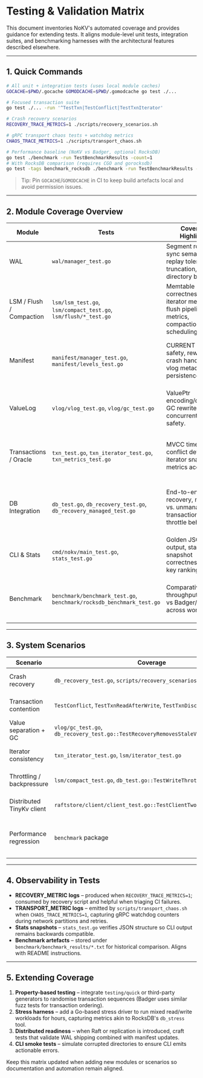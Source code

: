 # Testing & Validation Matrix

This document inventories NoKV's automated coverage and provides guidance for extending tests. It aligns module-level unit tests, integration suites, and benchmarking harnesses with the architectural features described elsewhere.

---

## 1. Quick Commands

```bash
# All unit + integration tests (uses local module caches)
GOCACHE=$PWD/.gocache GOMODCACHE=$PWD/.gomodcache go test ./...

# Focused transaction suite
go test ./... -run '^TestTxn|TestConflict|TestTxnIterator'

# Crash recovery scenarios
RECOVERY_TRACE_METRICS=1 ./scripts/recovery_scenarios.sh

# gRPC transport chaos tests + watchdog metrics
CHAOS_TRACE_METRICS=1 ./scripts/transport_chaos.sh

# Performance baseline (NoKV vs Badger, optional RocksDB)
go test ./benchmark -run TestBenchmarkResults -count=1
# With RocksDB comparison (requires CGO and gorocksdb)
go test -tags benchmark_rocksdb ./benchmark -run TestBenchmarkResults -count=1
```

> Tip: Pin `GOCACHE`/`GOMODCACHE` in CI to keep build artefacts local and avoid permission issues.

---

## 2. Module Coverage Overview

| Module | Tests | Coverage Highlights | Gaps / Next Steps |
| --- | --- | --- | --- |
| WAL | `wal/manager_test.go` | Segment rotation, sync semantics, replay tolerance for truncation, directory bootstrap. | Add IO fault injection, concurrent append stress. |
| LSM / Flush / Compaction | `lsm/lsm_test.go`, `lsm/compact_test.go`, `lsm/flush/*_test.go` | Memtable correctness, iterator merging, flush pipeline metrics, compaction scheduling. | Extend backpressure assertions, test cache hot/cold split. |
| Manifest | `manifest/manager_test.go`, `manifest/levels_test.go` | CURRENT swap safety, rewrite crash handling, vlog metadata persistence. | Simulate partial edit corruption, column family extensions. |
| ValueLog | `vlog/vlog_test.go`, `vlog/gc_test.go` | ValuePtr encoding/decoding, GC rewrite, concurrent iterator safety. | Long-running GC with transactions, discard ratio edge cases. |
| Transactions / Oracle | `txn_test.go`, `txn_iterator_test.go`, `txn_metrics_test.go` | MVCC timestamps, conflict detection, iterator snapshots, metrics accounting. | Mixed workload fuzzing, managed transactions with TTL. |
| DB Integration | `db_test.go`, `db_recovery_test.go`, `db_recovery_managed_test.go` | End-to-end writes, recovery, managed vs. unmanaged transactions, throttle behaviour. | Combine ValueLog GC + compaction stress, multi-DB interference. |
| CLI & Stats | `cmd/nokv/main_test.go`, `stats_test.go` | Golden JSON output, stats snapshot correctness, hot key ranking. | CLI error handling, expvar HTTP integration tests. |
| Benchmark | `benchmark/benchmark_test.go`, `benchmark/rocksdb_benchmark_test.go` | Comparative throughput/latency vs Badger/RocksDB across workloads. | Add long-tail latency reporting, multi-threaded contention. |

---

## 3. System Scenarios

| Scenario | Coverage | Focus |
| --- | --- | --- |
| Crash recovery | `db_recovery_test.go`, `scripts/recovery_scenarios.sh` | WAL replay, missing SST cleanup, vlog GC restart, manifest rewrite safety. |
| Transaction contention | `TestConflict`, `TestTxnReadAfterWrite`, `TestTxnDiscard` | Oracle watermark handling, conflict errors, managed commit path. |
| Value separation + GC | `vlog/gc_test.go`, `db_recovery_test.go::TestRecoveryRemovesStaleValueLogSegment` | GC correctness, manifest integration, iterator stability. |
| Iterator consistency | `txn_iterator_test.go`, `lsm/iterator_test.go` | Snapshot visibility, merging iterators across levels and memtables. |
| Throttling / backpressure | `lsm/compact_test.go`, `db_test.go::TestWriteThrottle` | L0 backlog triggers, flush queue growth, metrics observation. |
| Distributed TinyKv client | `raftstore/client/client_test.go::TestClientTwoPhaseCommitAndGet` | Region-aware routing, NotLeader retries, cross-region 2PC sequencing. |
| Performance regression | `benchmark` package | Compare NoKV vs Badger/RocksDB, produce human-readable reports under `benchmark/benchmark_results`. |

---

## 4. Observability in Tests

- **RECOVERY_METRIC logs** – produced when `RECOVERY_TRACE_METRICS=1`; consumed by recovery script and helpful when triaging CI failures.
- **TRANSPORT_METRIC logs** – emitted by `scripts/transport_chaos.sh` when `CHAOS_TRACE_METRICS=1`, capturing gRPC watchdog counters during network partitions and retries.
- **Stats snapshots** – `stats_test.go` verifies JSON structure so CLI output remains backwards compatible.
- **Benchmark artefacts** – stored under `benchmark/benchmark_results/*.txt` for historical comparison. Aligns with README instructions.

---

## 5. Extending Coverage

1. **Property-based testing** – integrate `testing/quick` or third-party generators to randomise transaction sequences (Badger uses similar fuzz tests for transaction ordering).
2. **Stress harness** – add a Go-based stress driver to run mixed read/write workloads for hours, capturing metrics akin to RocksDB's `db_stress` tool.
3. **Distributed readiness** – when Raft or replication is introduced, craft tests that validate WAL shipping combined with manifest updates.
4. **CLI smoke tests** – simulate corrupted directories to ensure CLI emits actionable errors.

Keep this matrix updated when adding new modules or scenarios so documentation and automation remain aligned.
